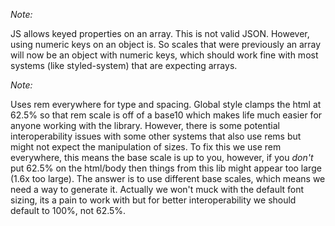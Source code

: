 
_Note:_

JS allows keyed properties on an array. This is not valid JSON. However, using numeric keys on an object is. So scales that were previously an array will now be an object with numeric keys, which should work fine with most systems (like styled-system) that are expecting arrays.

_Note:_

Uses rem everywhere for type and spacing. Global style clamps the html at 62.5% so that rem scale is off of a base10 which makes life much easier for anyone working with the library.
However, there is some potential interoperability issues with some other systems that also use rems but might not expect the manipulation of sizes. To fix this we use rem everywhere, this means the base scale is up to you, however, if you _don't_ put 62.5% on the html/body then things from this lib might appear too large (1.6x too large). The answer is to use different base scales, which means we need a way to generate it.
Actually we won't muck with the default font sizing, its a pain to work with but for better interoperability we should default to 100%, not 62.5%.
